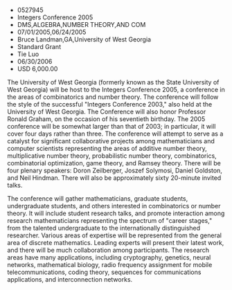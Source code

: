 
* 0527945
* Integers Conference 2005
* DMS,ALGEBRA,NUMBER THEORY,AND COM
* 07/01/2005,06/24/2005
* Bruce Landman,GA,University of West Georgia
* Standard Grant
* Tie Luo
* 06/30/2006
* USD 6,000.00

The University of West Georgia (formerly known as the State University of West
Georgia) will be host to the Integers Conference 2005, a conference in the areas
of combinatorics and number theory. The conference will follow the style of the
successful "Integers Conference 2003," also held at the University of West
Georgia. The Conference will also honor Professor Ronald Graham, on the occasion
of his seventieth birthday. The 2005 conference will be somewhat larger than
that of 2003; in particular, it will cover four days rather than three. The
conference will attempt to serve as a catalyst for significant collaborative
projects among mathematicians and computer scientists representing the areas of
additive number theory, multiplicative number theory, probabilistic number
theory, combinatorics, combinatorial optimization, game theory, and Ramsey
theory. There will be four plenary speakers: Doron Zeilberger, Joszef Solymosi,
Daniel Goldston, and Neil Hindman. There will also be approximately sixty
20-minute invited talks.

The conference will gather mathematicians, graduate students, undergraduate
students, and others interested in combinatorics or number theory. It will
include student research talks, and promote interaction among research
mathematicians representing the spectrum of "career stages," from the talented
undergraduate to the internationally distinguished researcher. Various areas of
expertise will be represented from the general area of discrete mathematics.
Leading experts will present their latest work, and there will be much
collaboration among participants. The research areas have many applications,
including cryptography, genetics, neural networks, mathematical biology, radio
frequency assignment for mobile telecommunications, coding theory, sequences for
communications applications, and interconnection networks.
